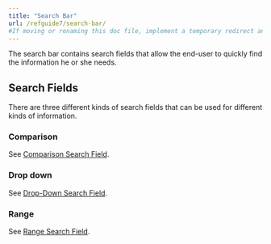 ```yaml
---
title: "Search Bar"
url: /refguide7/search-bar/
#If moving or renaming this doc file, implement a temporary redirect and let the respective team know they should update the URL in the product. See Mapping to Products for more details.
---
```



The search bar contains search fields that allow the end-user to quickly find the information he or she needs.

## Search Fields

There are three different kinds of search fields that can be used for different kinds of information.

### Comparison

See [Comparison Search Field](/refguide7/comparison-search-field/).

### Drop down

See [Drop-Down Search Field](/refguide7/drop-down-search-field/).

### Range

See [Range Search Field](/refguide7/range-search-field/).
